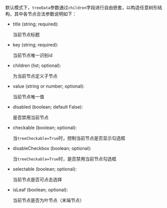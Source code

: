默认模式下，`treeData`参数通过`children`字段进行自由嵌套，以构造任意树形结构，其中各节点合法参数说明如下：

- title (string; required):

  当前节点标题

- key (string; required):

  当前节点唯一识别id

- children (list; optional):

  为当前节点定义子节点

- value (string or number; optional):

  当前节点唯一值

- disabled (boolean; default False):

  是否禁用当前节点

- checkable (boolean; optional):

  当`treeCheckable=True`时，控制当前节点是否显示勾选框

- disableCheckbox (boolean; optional):

  当`treeCheckable=True`时，是否禁用当前节点勾选框

- selectable (boolean; optional):

  当前节点是否可点击选择

- isLeaf (boolean; optional):

  当前节点是否为叶节点（末端节点）